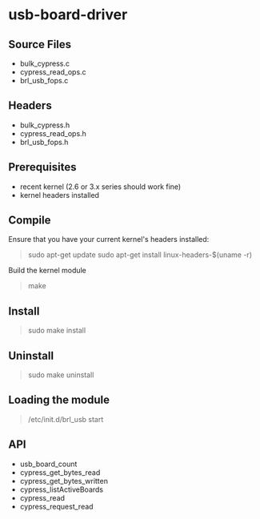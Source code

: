 usb-board-driver
================

## Source Files ##
- bulk_cypress.c
- cypress_read_ops.c
- brl_usb_fops.c

## Headers ##
- bulk_cypress.h
- cypress_read_ops.h
- brl_usb_fops.h

## Prerequisites ##
- recent kernel (2.6 or 3.x series should work fine)
- kernel headers installed

## Compile ##
Ensure that you have your current kernel's headers installed:

> sudo apt-get update
> sudo apt-get install linux-headers-$(uname -r)

Build the kernel module

> make

## Install ##
> sudo make install

## Uninstall ##
> sudo make uninstall

## Loading the module ##
> /etc/init.d/brl_usb start

## API ##
- usb_board_count
- cypress_get_bytes_read
- cypress_get_bytes_written
- cypress_listActiveBoards
- cypress_read
- cypress_request_read
